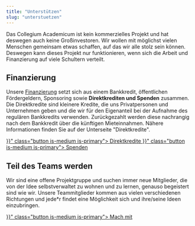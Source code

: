 ```yaml
---
title: "Unterstützen"
slug: "unterstuetzen"
---
```


Das Collegium Academicum ist kein kommerzielles Projekt und hat deswegen auch keine Großinvestoren. Wir wollen mit möglichst vielen Menschen gemeinsam etwas schaffen, auf das wir alle stolz sein können. Deswegen kann dieses Projekt nur funktionieren, wenn sich die Arbeit und Finanzierung auf viele Schultern verteilt.

## Finanzierung

Unsere [Finanzierung](/finanzierung) setzt sich aus einem Bankkredit, öffentlichen Fördergeldern, Sponsoring sowie **Direktkrediten und Spenden** zusammen. Die Direktkredite sind kleinere Kredite, die uns Privatpersonen und Unternehmen geben und die wir für den Eigenanteil bei der Aufnahme des regulären Bankkredits verwenden. Zurückgezahlt werden diese nachrangig nach dem Bankkredit über die künftigen Mieteinnahmen. Nähere Informationen finden Sie auf der Unterseite "Direktkredite".

<div class="buttons is-centered">
    <a href="{{< relref "/pages/unterstuetzen/direktkredite" >}}" class="button is-medium is-primary">
        <span class="icon">
            <i class="icon-heart"></i>
        </span>
        <span>Direktkredite</span>
    </a>
    <a href="{{< relref "/pages/unterstuetzen/spenden" >}}" class="button is-medium is-primary">
        <span class="icon">
            <i class="icon-heart"></i>
        </span>
        <span>Spenden</span>
    </a>
</div>

## Teil des Teams werden

Wir sind eine offene Projektgruppe und suchen immer neue Mitglieder, die von der Idee selbstverwaltet zu wohnen und zu lernen, genauso begeistert sind wie wir. Unsere Teammitglieder kommen aus vielen verschiedenen Richtungen und jede\*r findet eine Möglichkeit sich und ihre/seine Ideen einzubringen.

<div class="buttons is-centered">
    <a href="{{< relref "/pages/unterstuetzen/mach-mit" >}}" class="button is-medium is-primary">
        <span class="icon">
            <i class="icon-wrench"></i>
        </span>
        <span>Mach mit</span>
    </a>
</div>
